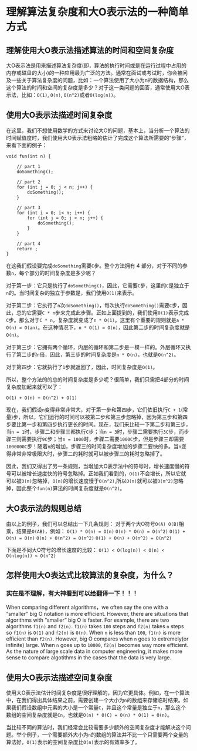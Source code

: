 
# 理解算法复杂度和大O表示法的一种简单方式

## 理解使用大O表示法描述算法的时间和空间复杂度

 大O表示法是用来描述算法复杂度(即，算法的执行时间或是在运行过程中占用的内存或磁盘的大小)的一种应用最为广泛的方法。通常在面试或考试时，你会被问及一些关于算法复杂度的问题，比如：一个算法使用了大小为n的数据结构，那么这个算法的时间和空间的复杂度是多少？对于这一类问题的回答，通常使用大O表示法，比如：`O(1)`, `O(n)`, `O(n^2)`或者`O(log(n))`。

## 使用大O表示法描述时间复杂度

在这里，我们不想使用数学的方式来讨论大O的问题，基本上，当分析一个算法的时间赋值度时，我们使用大O表示法粗略的估计了完成这个算法所需要的“步骤”，来看下面的例子：

```
void fun(int n) {

    // part 1
    doSomething();

    // part 2
    for (int j = 0; j < n; j++) {
        doSomething();
    }

    // part 3
    for (int i = 0; i< n; i++) {
        for (int j = 0; j < n; j++) {
            doSomething();
        }
    }

    // part 4
    return ;
}
```

在这我们假设要完成`doSomething`需要`C`步。整个方法拥有 4 部分，对于不同的参数`n`，每个部分的时间复杂度是多少呢？

对于第一步：它只是执行了`doSomething()`，因此，它需要`C`步，这里的`C`是独立于`n`的。当时间复杂的独立于参数是，我们使用`O(1)`来表示。

对于第二步：它执行了`n`次`doSomething()`，每次执行`doSomething()`需要`C`步，因此，总的它需要`C * n`步来完成此步骤。正如上面提到的，我们使用`O(1)`表示完成`C`步。那么对于`C * n`，复杂度就变成了`n * O(1)`。这里有个重要的规则就是`a * O(n) = O(an)`。在这种情况下，`n * O(1) = O(n)`，因此第二步的时间复杂度就是`O(n)`。

对于第三步：它拥有两个循环，内层的循环和第二步是一模一样的。外层循环又执行了第二步的`n`倍，因此，第三步的时间复杂度是`n * O(n)`，也就是`O(n^2)`。

对于第四步：它就执行了`1`步就返回了，因此，时间复杂度是`O(1)`。

所以，整个方法的的总的时间复杂度是多少呢？很简单，我们只需把4部分的时间复杂度加起来就可以了：

`O(1) + O(n) + O(n^2) + O(1)`

现在，我们假设`n`变得非常非常大，对于第一步和第四步，它们依旧执行`C + 1`(常量)步，所以，它们运行的时间可以被第二步和第三步忽略掉，因为第三步和第四步要比第一步和第四步执行更长的时间。现在，我们来比较一下第二步和第三步，当`n = 1`时，步骤二和步骤三都执行`C`步；当`n = 3`时，步骤二需要执行`3C`步，而步骤三则需要执行`9C`步；当`n = 1000`时，步骤二需要`1000C`步，但是步骤三却需要`1000000C`步！随着`n`的增加，步骤三的时间复杂度增加的步骤二要快的多。当`n`变得非常非常极限大时，步骤二的耗时就可以被步骤三的耗时忽略掉了。

因此，我们又得出了另一条规则，当增加大O表示法中的符号时，增长速度慢的符号可以被增长速度快的符号忽略掉。正如我们看到的，`O(1)`不会增长，所以它就可以被`O(n)`忽略掉，`O(n)`的增长速度慢于`O(n^2)`,所以`O(n)`就可以被`O(n^2)`忽略掉，因此整个`fun(n)`算法的时间复杂度就是`O(n^2)`。

## 大O表示法的规则总结

由以上的例子，我们可以总结出一下几条规则：
对于两个大O符号`O(A) O(B)`相乘，结果是`O(AB)`，例如：
`O(1) * O(n) = O(n)`
`O(n) * O(n) = O(n^2)`
`O(1) + O(n) = O(n)`
`O(n) + O(n^2) = O(n^2)`
`O(1) + O(n) + O(n^2) = O(n^2)`

下面是不同大O符号的增长速度的比较：
`O(1) < O(log(n)) < O(n) < O(nlog(n)) < O(n^2)`

## 怎样使用大O表达式比较算法的复杂度，为什么？

### 实在是不理解，有大神看到可以给翻译一下！！！

When comparing different algorithms，we often say the one with a “smaller” big O notation is more efficient. However, there are situations that algorithms with “smaller” big O is faster. For example, there are two algorithms `f1(n)` and `f2(n)`. `f1(n)` takes `100` steps and `f2(n)` takes `n` steps so `f1(n)` is `O(1)` and `f2(n)` is `O(n)`. When `n` is less than `100`, `f1(n)` is more efficient than `f2(n)`. However, big O compares when `n` goes to extremely(or infinite) large. When `n` goes up to `10000`, `f2(n)` becomes way more efficient. As the nature of large scale data in computer engineering, it makes more sense to compare algotithms in the cases that the data is very large. 

##  使用大O表示法描述空间复杂度

使用大O表示法估计时间复杂度是很好理解的，因为它更具体。例如，在一个算法中，在我们得出具体结果之前，需要创建一个大小为`n`的数组来存储临时结果。如果我们假设数组中元素的大小是一个常量`C`，并且这个常量是独立于`n`，那么这个数组的空间复杂度就是`Cn`，也就是`O(n) * O(C) = O(n) * O(1) = O(n)`。

当比较不同的算法时，我们经常会比较需要多少额外的空间复杂度才能解决这个问题。举个例子，一个需要额外大小为`n`的数组的算法并不比一个只需要两个变量的算法好，`O(1)`表示的空间复杂度比`O(n)`表示的有效率多了。
